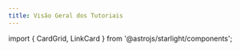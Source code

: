 ```yaml
---
title: Visão Geral dos Tutoriais
---
```


import { CardGrid, LinkCard } from '@astrojs/starlight/components';

<LinkCard
  title="Sistemas Operacionais"
  href="/dev/tutorials/operating-systems"
/>

<LinkCard
  title="Código-Fonte"
  href="/dev/tutorials/source-code"
/>

<LinkCard
  title="Gestão de Projetos"
  href="/dev/tutorials/project-management"
/>

<LinkCard
  title="Bancos de Dados"
  href="/dev/tutorials/database"
/>

<LinkCard
  title="Plataformas"
  href="/dev/tutorials/platforms"
/>

<LinkCard
  title="API"
  href="/dev/tutorials/api"
/>

<LinkCard
  title="Contêiners"
  href="/dev/tutorials/containers"
/>

<LinkCard
  title="Avançado"
  href="/dev/tutorials/advanced"
/>
